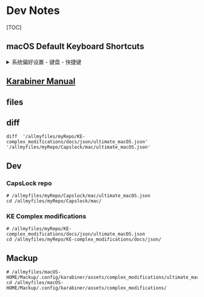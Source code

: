 # Dev Notes

[TOC]

## macOS Default Keyboard Shortcuts

<details>
<summary>系统偏好设置 - 键盘 - 快捷键</summary>

| 分类           | 快捷键 | 作用 | 备注 |
| -------------- | ------: | ---- | ---- |
| 启动台与程序坞  |    <kbd>⌥</kbd> <kbd>⌘</kbd> <kbd>D</kbd>     |   打开或关闭隐藏程序坞   |      |
| 启动台与程序坞  |                         无                    |    显示启动台           |      |
| 显示器         |    <kbd>F14</kbd>    |   降低显示器亮度   |      |
| 显示器         |    <kbd>F15</kbd>    |   提高显示器亮度   |      |
| 调度中心       |   <kbd>⌃</kbd> <kbd>↑</kbd>    |   调度中心   |      |
| 调度中心       |               无               |  显示通知中心 |      |
| 调度中心       |               无               |  打开/关闭勿扰模式    |      |
| 调度中心       |   <kbd>⌃</kbd> <kbd>↓</kbd>    |   应用程序窗口   |      |
| 调度中心       |   <kbd>F11</kbd>               |   显示桌面    |      |
| 调度中心       |   <kbd>F12</kbd>               |   显示仪表盘  |      |
| 调度中心       |   <kbd>⌃</kbd> <kbd>←</kbd>    |   向左移动一个空间   |      |
| 调度中心       |   <kbd>⌃</kbd> <kbd>→</kbd>    |   向右移动一个空间   |      |
| 调度中心       |   <kbd>⌃</kbd> <kbd>1</kbd>    |   切换到桌面1   |      |
| 调度中心       |   <kbd>⌃</kbd> <kbd>2</kbd>    |   切换到桌面2   |      |
| 调度中心       |   <kbd>⌃</kbd> <kbd>3</kbd>    |   切换到桌面3   |      |
| 键盘           |   <kbd>⌃</kbd> <kbd>F1</kbd>     |   打开或关闭键盘访问   ||
| 键盘           |   <kbd>⌃</kbd> <kbd>F2</kbd>     |   将焦点移动到菜单栏   ||
| 键盘           |   <kbd>⌃</kbd> <kbd>F3</kbd>     |   将焦点移动到程序坞   ||
| 键盘           |   <kbd>⌃</kbd> <kbd>F4</kbd>     |   将焦点移动到活跃窗口或新窗口   ||
| 键盘           |   <kbd>⌃</kbd> <kbd>F5</kbd>     |   将焦点移动到窗口工具栏        ||
| 键盘           |   <kbd>⌃</kbd> <kbd>F6</kbd>     |   将焦点移动到浮动窗口。        ||
| 键盘           |   <kbd>⌃</kbd> <kbd>F7</kbd>    |   更换 Tab 键移动焦点的方式     ||
| 键盘           |   <kbd>⌃</kbd> <kbd>F8</kbd>     |   将焦点移动到状态菜单   ||
| 键盘           |   <kbd>⌘</kbd> <kbd>`</kbd>     |   将焦点移动到新窗口   ||
| 键盘           |   <kbd>⌥</kbd> <kbd>⌘</kbd> <kbd>`</kbd>     |   将焦点移动到窗口抽屉  ||
| 键盘           |   <kbd>⌃</kbd> <kbd>⇧</kbd> <kbd>Space</kbd>     |   显示/隐藏手写输入    ||
| 输入法       |   <kbd>⌃</kbd> <kbd>Space</kbd>     |   选择上一个输入法    ||
| 输入法       |   <kbd>⌃</kbd> <kbd>⌥</kbd> <kbd>Space</kbd>     |   选择下一个输入法    ||
| 屏幕快照       |    <kbd>⇧</kbd><kbd>⌘</kbd> <kbd>3</kbd>    |  将屏幕图片存储为文件            |      |
| 屏幕快照       |    <kbd>⌃</kbd><kbd>⇧</kbd><kbd>⌘</kbd> <kbd>3</kbd>    |  将屏幕图片拷贝到**剪贴板****  |      |
| 屏幕快照       |    <kbd>⇧</kbd><kbd>⌘</kbd> <kbd>4</kbd>    | 将所选区域的图片存储为文件 |      |
| 屏幕快照       |    <kbd>⌃</kbd><kbd>⇧</kbd><kbd>⌘</kbd> <kbd>4</kbd>    | 将所选区域的图片拷贝到**剪贴板** |      |
| 屏幕快照       |   <kbd>⇧</kbd><kbd>⌘</kbd> <kbd>5</kbd>    |  屏幕快照和录制选项  |      |
| 屏幕快照       |   <kbd>⇧</kbd><kbd>⌘</kbd> <kbd>6</kbd>    | 将触控栏到图片存储为文件 |      |
| 屏幕快照       |    <kbd>⌃</kbd><kbd>⇧</kbd><kbd>⌘</kbd> <kbd>6</kbd>    | 将触控栏到图片拷贝到剪贴板 |      |
| 服务       | <kbd>⇧</kbd> <kbd>⌘</kbd> <kbd>X</kbd> | **迅雷**下载 |      |
| 服务       |   <kbd>⌃</kbd>  <kbd>⌥</kbd> <kbd>⌘</kbd> <kbd>X</kbd>    | 添加选定的文件到 **Yoink** |      |
| 服务       |        | 发送到 **keka** |      |
| 服务       |        | 使用 **keka** 解压 |      |
| 服务       |        | 使用 **keka** 压缩 |      |
| 服务       |        | **eZip** 创建压缩文档 |      |
| 服务       |        | **eZip** 解压缩 |      |
| 服务       |        | Scan with **Avira** |      |
|服务       | <kbd>⇧</kbd><kbd>⌘</kbd><kbd>F</kbd> | 聚焦搜索 |      |
| 服务       | <kbd>⇧</kbd><kbd>⌘</kbd><kbd>L</kbd> | **Bing**搜索 |      |
| 服务       |        |      |      |
| 服务       |        |      |      |
| 服务       |        |      |      |
| 服务       |        |      |      |
| 服务       |        |      |      |
| 服务       |        |      |      |
| 服务       |        |      |      |
| 服务       |        |      |      |
| 服务       |        |      |      |
| 服务       |        |      |      |
| 服务       |        |      |      |
| 服务       |        |      |      |
| 服务       |        |      |      |
| 聚焦    | <kbd>⌘</kbd> <kbd>Space</kbd> | 显示聚焦搜索 |      |
| 聚焦       | <kbd>⌥</kbd><kbd>⌘</kbd> <kbd>Space</kbd> | 显示访达搜索窗口 |      |
| 辅助功能       |        |      |      |
| 辅助功能       |        |      |      |
| 辅助功能       |        |      |      |
| 辅助功能       |        |      |      |
| 辅助功能       |        |      |      |
| 辅助功能       |        |      |      |
| 辅助功能       |        |      |      |
| 辅助功能       |        |      |      |
| 辅助功能       |        |      |      |
| 辅助功能       |        |      |      |
| 辅助功能       |        |      |      |
| 辅助功能       |        |      |      |
| 辅助功能       |        |      |      |
| 辅助功能       |        |      |      |
| 应用快捷键       | <kbd>⇧</kbd> <kbd>⌘</kbd> <kbd>/</kbd> | 显示帮助菜单 | 所有应用程序 |
| 应用快捷键       |        |      |      |
| 功能键      |        |      |      |
| 功能键      |        |      |      |

</details>



## [Karabiner Manual](https://pqrs.org/osx/karabiner/document.html)



## files

## diff


```shell
diff  '/allmyfiles/myRepo/KE-complex_modifications/docs/json/ultimate_macOS.json' '/allmyfiles/myRepo/Capslock/mac/ultimate_macOS.json'
```

## Dev

### CapsLock repo


```shell
# /allmyfiles/myRepo/Capslock/mac/ultimate_macOS.json
cd /allmyfiles/myRepo/Capslock/mac/
```

### KE Complex modifications

```shell
# /allmyfiles/myRepo/KE-complex_modifications/docs/json/ultimate_macOS.json
cd /allmyfiles/myRepo/KE-complex_modifications/docs/json/
```

## Mackup

```shell
# /allmyfiles/macOS-HOME/Mackup/.config/karabiner/assets/complex_modifications/ultimate_macOS.json
cd /allmyfiles/macOS-HOME/Mackup/.config/karabiner/assets/complex_modifications/

```

